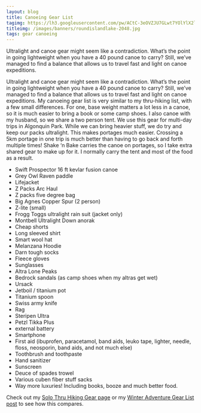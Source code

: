 ```yaml
---
layout: blog
title: Canoeing Gear List
tagimg: https://lh3.googleusercontent.com/pw/ACtC-3eOVZJU7GLwt7YOlYlX2l5E_F5x8jVLY0v9VXsWWqD0PtYLIsByYE6MvS1cVhYQWXBnw3h1mhlLUHkz7Na2VT_xqcbyTmsCySY-LQnGM6qe1RQhzEsoTb_X2iSvOfdlyEWrA6sOIhoU0O1RIX8S63kj5g=w320-no?authuser=0
titleimg: /images/banners/roundislandlake-2048.jpg
tags: gear canoeing
---
```


Ultralight and canoe gear might seem like a contradiction. What’s the point in going lightweight when you have a 40 pound canoe to carry? Still, we’ve managed to find a balance that allows us to travel fast and light on canoe expeditions.

Ultralight and canoe gear might seem like a contradiction. What’s the point in going lightweight when you have a 40 pound canoe to carry? Still, we’ve managed to find a balance that allows us to travel fast and light on canoe expeditions. My canoeing gear list is very similar to my thru-hiking list, with a few small differences. For one, base weight matters a lot less in a canoe, so it is much easier to bring a book or some camp shoes. I also canoe with my husband, so we share a two person tent. We use this gear for multi-day trips in Algonquin Park. While we can bring heavier stuff, we do try and keep our packs ultralight. This makes portages much easier. Crossing a 5km portage in one trip is much better than having to go back and forth multiple times! Shake ‘n Bake carries the canoe on portages, so I take extra shared gear to make up for it. I normally carry the tent and most of the food as a result. 

- Swift Prospector 16 ft kevlar fusion canoe
- Grey Owl Raven paddle
- Lifejacket
- Z Packs Arc Haul
- Z packs five degree bag
- Big Agnes Copper Spur (2 person)
- Z-lite (small)
- Frogg Toggs ultralight rain suit (jacket only)
- Montbell Ultralight Down anorak
- Cheap shorts
- Long sleeved shirt
- Smart wool hat
- Melanzana Hoodie
- Darn tough socks
- Fleece gloves
- Sunglasses
- Altra Lone Peaks
- Bedrock sandals (as camp shoes when my altras get wet)
- Ursack
- Jetboil / titanium pot
- Titanium spoon
- Swiss army knife
- Rag
- Steripen Ultra
- Petzl Tikka Plus
- external battery
- Smartphone
- First aid (ibuprofen, paracetamol, band aids, leuko tape, lighter, needle, floss, neosporin, band aids, and not much else)
- Toothbrush and toothpaste
- Hand sanitizer
- Sunscreen
- Deuce of spades trowel
- Various cuben fiber stuff sacks
- Way more luxuries! Including books, booze and much better food.

Check out my [Solo Thru Hiking Gear page](/blog/SoloThruHikingGear.html) or my [Winter Adventure Gear List post](/blog/WinterAdventureGear.html) to see how this compares.
